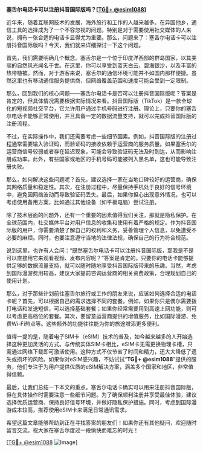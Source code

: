 **塞舌尔电话卡可以注册抖音国际版吗？[[TG💪+ @esim1088](https://t.me/s/esim1088)]**

近年来，随着互联网技术的发展，海外旅行和工作的人越来越多。在异国他乡，通信工具的选择成为了一个不容忽视的问题。特别是对于需要使用社交媒体的人来说，拥有一张合适的电话卡显得尤为重要。那么，问题来了：塞舌尔电话卡可以注册抖音国际版吗？今天，我们就来详细探讨一下这个问题。

首先，我们需要明确几个概念。塞舌尔是一个位于印度洋西部的群岛国家，以其美丽的自然风光闻名于世。在这里，你可以享受到蓝天白云、碧海银沙，以及丰富的热带植被。然而，对于游客来说，塞舌尔的通信环境可能并不如国内那样便捷。虽然这里也有移动通信服务提供商，但网络覆盖范围和速度可能会受到一定限制。

那么，回到我们的核心问题——塞舌尔电话卡是否可以注册抖音国际版呢？答案是肯定的，但具体情况需要根据实际情况来看。抖音国际版（TikTok）是一款全球化的短视频社交平台，它允许用户通过手机号码进行注册。理论上，只要你的塞舌尔电话卡能够正常使用，并且具备一定的数据流量支持，就可以完成抖音国际版的注册流程。

不过，在实际操作中，我们还需要考虑一些细节因素。例如，抖音国际版的注册过程通常需要输入验证码，而验证码的接收依赖于运营商的服务质量。如果塞舌尔的运营商信号较弱或者存在延迟现象，可能会导致验证码无法及时到达，从而影响注册成功率。此外，有些国家或地区的手机号码可能被列入黑名单，这也可能导致注册失败。

那么，如何解决这些问题呢？首先，建议选择一家在当地口碑较好的运营商，确保其网络质量和稳定性。其次，在注册过程中，尽量保持手机处于良好的信号环境中，避免因网络波动而导致验证码丢失。最后，如果你担心出现意外情况，也可以考虑使用备用方案，比如通过其他设备（如平板电脑）尝试注册。

除了技术层面的问题外，还有一个重要的因素值得我们关注，那就是隐私保护。在全球范围内，社交媒体平台对用户信息的收集和使用有着严格的规定。作为抖音国际版的用户，你需要清楚了解自己的权利和义务，妥善管理个人信息，以免遭受不必要的麻烦。同时，也要注意遵守当地的法律法规，确保自己的行为符合规范。

说到这里，也许有人会问：“既然塞舌尔电话卡可以注册抖音国际版，那我是不是可以直接用它来观看视频、发布内容呢？”答案是肯定的。只要你的电话卡能够提供足够的数据流量支持，就可以随时随地享受抖音国际版带来的乐趣。当然，考虑到国际漫游费用较高，建议大家提前咨询运营商的相关资费政策，合理规划自己的使用计划。

那么，对于那些计划前往塞舌尔旅行或工作的朋友来说，应该如何选择合适的电话卡呢？首先，可以根据自己的需求选择不同的套餐。例如，如果你只是偶尔需要拨打电话和发送短信，可以选择基础套餐；如果你经常需要用到高速上网功能，则可以考虑更高档位的套餐。其次，要留意运营商提供的增值服务，比如国际漫游、免费Wi-Fi热点等。这些额外的功能往往能为你的旅途增添更多便利。

值得一提的是，随着电子SIM卡（eSIM）技术的普及，如今越来越多的人开始选择这种更加灵活的方式。与传统实体SIM卡相比，eSIM卡无需更换物理卡槽，只需通过网络下载即可激活使用。这种方式不仅节省了时间和精力，还大大降低了遗失或损坏的风险。如果你对eSIM感兴趣，不妨试试“**TG💪+ @esim1088**”提供的服务，他们专注于为用户提供优质的eSIM解决方案，涵盖多个国家和地区，非常值得信赖。

最后，让我们总结一下本文的重点。塞舌尔电话卡确实可以用来注册抖音国际版，但在具体操作时需要注意一些细节问题。为了确保顺利注册并享受最佳体验，建议选择优质运营商、保持良好信号环境，并做好隐私保护措施。同时，考虑到国际漫游成本较高，推荐使用eSIM卡来满足日常通讯需求。

希望这篇文章能够帮助到正在寻找答案的朋友们！如果你还有其他疑问，欢迎随时留言交流。祝大家在塞舌尔度过一段愉快而难忘的时光！

[[TG💪+ @esim1088](https://t.me/s/esim1088) ![Image](https://i.postimg.cc/4NQfJmqS/Snipaste-2025-05-13-00-14-12.png)]